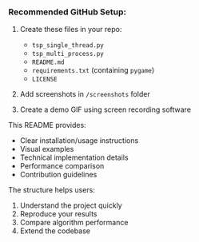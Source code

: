 
### Recommended GitHub Setup:
1. Create these files in your repo:
   - `tsp_single_thread.py`
   - `tsp_multi_process.py`
   - `README.md`
   - `requirements.txt` (containing `pygame`)
   - `LICENSE`

2. Add screenshots in `/screenshots` folder

3. Create a demo GIF using screen recording software

This README provides:
- Clear installation/usage instructions
- Visual examples
- Technical implementation details
- Performance comparison
- Contribution guidelines

The structure helps users:
1. Understand the project quickly
2. Reproduce your results
3. Compare algorithm performance
4. Extend the codebase